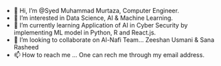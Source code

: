 - 👋 Hi, I’m @Syed Muhammad Murtaza, Computer Engineer.
- 👀 I’m interested in Data Science, AI & Machine Learning.
- 🌱 I’m currently learning Application of AI in Cyber Security by implementing ML model in Python, R and React.js.
- 💞️ I’m looking to collaborate on Al-Nafi Team... Zeeshan Usmani & Sana Rasheed
- 📫 How to reach me ... One can rech me through my email address.

<!---
Murtaza-81/Murtaza-81 is a ✨ special ✨ repository because its `README.md` (this file) appears on your GitHub profile.
You can click the Preview link to take a look at your changes.
--->
